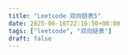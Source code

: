 ```yaml
---
title: "Leetcode 双向链表5"
date: 2025-06-16T22:16:50+08:00
tags: ["leetcode", "双向链表"]
draft: false
---
```


